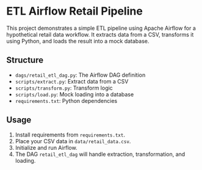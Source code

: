 # ETL Airflow Retail Pipeline

This project demonstrates a simple ETL pipeline using Apache Airflow for a hypothetical retail data workflow.
It extracts data from a CSV, transforms it using Python, and loads the result into a mock database.

## Structure
- `dags/retail_etl_dag.py`: The Airflow DAG definition
- `scripts/extract.py`: Extract data from a CSV
- `scripts/transform.py`: Transform logic
- `scripts/load.py`: Mock loading into a database
- `requirements.txt`: Python dependencies

## Usage
1. Install requirements from `requirements.txt`.
2. Place your CSV data in `data/retail_data.csv`.
3. Initialize and run Airflow.
4. The DAG `retail_etl_dag` will handle extraction, transformation, and loading.
